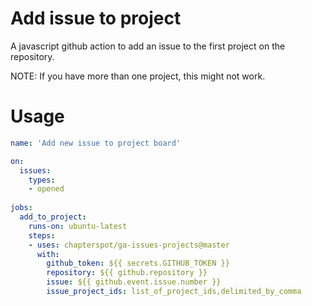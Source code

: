 # Add issue to project

A javascript github action to add an issue to the first project on the repository.

NOTE: If you have more than one project, this might not work.

# Usage

```yaml
name: 'Add new issue to project board'

on:
  issues:
    types:
    - opened
 
jobs:
  add_to_project:
    runs-on: ubuntu-latest
    steps:
    - uses: chapterspot/ga-issues-projects@master
      with:
        github_token: ${{ secrets.GITHUB_TOKEN }}
        repository: ${{ github.repository }}
        issue: ${{ github.event.issue.number }}
        issue_project_ids: list_of_project_ids,delimited_by_comma
```

